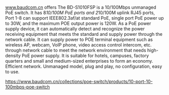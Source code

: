 www.baudcom.cn offers The BD-S1010FSP is a 10/100Mbps unmanaged PoE switch. It has 8*10/100M PoE ports and 2*10/100M uplink RJ45 ports, Port 1-8 can support IEEE802.3af/at standard PoE, single port PoE power up to 30W, and the maximum POE output power is 120W. As a PoE power supply device, it can automatically detect and recognize the power receiving equipment that meets the standard and supply power through the network cable. It can supply power to POE terminal equipment such as wireless AP, webcam, VoIP phone, video access control intercom, etc. through network cable to meet the network environment that needs high-density PoE power supply. It is suitable for hotels, campuses, factory quarters and small and medium-sized enterprises to form an economy. Efficient network. Unmanaged model, plug and play, no configuration, easy to use.

https://www.baudcom.cn/collections/poe-switch/products/10-port-10-100mbps-poe-switch
